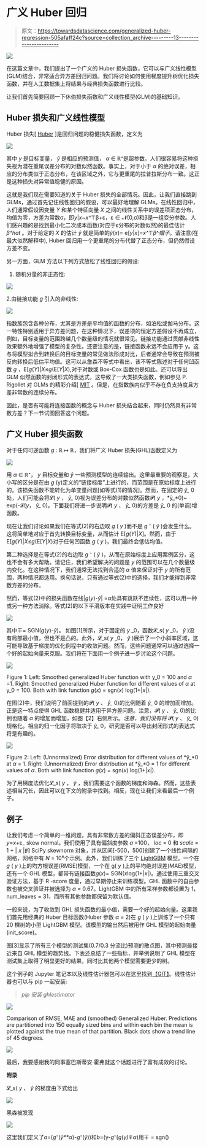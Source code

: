 # 广义 Huber 回归

> 原文：<https://towardsdatascience.com/generalized-huber-regression-505afaff24c?source=collection_archive---------13----------------------->

![](img/a5f9124c46454ac84802154bda798bff.png)

在这篇文章中，我们提出了一个广义的 Huber 损失函数，它可以与广义线性模型(GLM)结合，非常适合异方差回归问题。我们将讨论如何使用梯度提升树优化损失函数，并在人工数据集上将结果与经典损失函数进行比较。

让我们首先简要回顾一下休伯损失函数和广义线性模型(GLM)的基础知识。

## Huber 损失和广义线性模型

Huber 损失[ [Huber](https://projecteuclid.org/euclid.aoms/1177703732) ]是回归问题的稳健损失函数，定义为

![](img/1abb800a416c7fcdd4fcf5d0f2ea76d7.png)

其中 *y* 是目标变量， *ŷ* 是相应的预测值， *α* ∈ ℝ⁺是超参数。人们很容易将这种损失视为潜在重尾误差分布的对数似然函数。事实上，对于小于 *α* 的绝对误差，相应的分布类似于正态分布，在该区域之外，它与更重尾的拉普拉斯分布一致。这正是这种损失对异常值稳健的原因。

这就是我们现在需要知道的关于 Huber 损失的全部情况。因此，让我们直接跳到 GLMs，通过首先记住线性回归的假设，可以最好地理解 GLMs。在线性回归中，人们通常假设因变量 *Y* 和某个特征向量 *X* 之间的线性关系中的误差项正态分布，均值为零，方差为常数σ，即*y*|*x*~*x^*⊤β+ε，ε ∈ 𝓝(0,σ)和β是一组变分参数。人们感兴趣的是找到最小化二次成本函数(对应于ε分布的对数似然)的最佳估计 *β^hat* 。对于给定的 *X* 的估计 *ŷ* 就是简单的*ŷ*(*x*)= e[*y*|*x*]=*x^*⊤*β*^*帽子*。请注意(在最大似然解释中), Huber 回归用一个更重尾的分布代替了正态分布，但仍然假设方差不变。

另一方面，GLM 方法以下列方式放松了线性回归的假设:

1.  随机分量的非正态性:

![](img/afcb65085f42ede30d4bfc9019c98b89.png)

2.由链接功能 *g* 引入的非线性:

![](img/4552ab9590d1860ef000585f59f49dee.png)

指数族包含各种分布，尤其是方差是平均值的函数的分布，如泊松或伽马分布。这一特性特别适用于异方差问题，在这种情况下，误差项的恒定方差假设不再成立，例如，目标变量的范围跨越几个数量级的情况就很常见。链接功能通过贡献非线性效果额外地增强了模型的复杂性。还要注意的是，链接函数永远不会应用于 y。这与将模型拟合到转换后的目标变量的常见做法形成对比，后者通常会导致在预测被反向转换后低估平均值。这可以从詹森不等式中看出，该不等式陈述对于任何凹函数 *g* ，E[*g*(*Y*)|*X*≤*g*(E[*Y*|*X*),对于对数或 Box-Cox 函数也是如此。还可以导出 GLM 似然函数的封闭形式的表达式，这导致了一大类损失函数，例如参见 P. Rigollet 对 GLMs 的精彩介绍[ [MIT](https://ocw.mit.edu/courses/mathematics/18-650-statistics-for-applications-fall-2016/lecture-videos/lecture-21-video/) 。但是，在指数族内似乎不存在负支持度且方差非常数的连续分布。

因此，是否有可能将连接函数的概念与 Huber 损失结合起来，同时仍然具有非常数方差？下一节试图回答这个问题。

## 广义 Huber 损失函数

对于任何可逆函数 *g* : ℝ ↦ ℝ，我们将广义 Huber 损失(GHL)函数定义为

![](img/7e0102f182f9d96a8c9894fac019ad02.png)

用 *α* ∈ ℝ⁺， *y* 目标变量和 *ŷ* 一些预测模型的连续输出。这里最重要的观察是，大小写的区分是在由 *g* (y)定义的“链接标度”上进行的，而范围是在原始标度上进行的。该损失函数不能转化为单变量问题[如等式(1)的情况]。然而，在固定的 *ŷ_* 0 处，人们可能会将𝓛( *y* ， *ŷ_* 0)视为误差分布的对数似然函数𝓟( *y* ，*ŷ_*0)~ exp(-𝓛(*y*， *ŷ_* 0)。下面我们将进一步说明𝓟( *y* 、 *ŷ_* 0)的方差是 *ŷ_* 0 的(单调)增函数。

现在让我们讨论如果我们在等式(2)的右边取 *g* ( *y* )而不是 *g* ⁻ ( *ŷ* )会发生什么。这将简单地对应于首先转换目标变量，从而估计 E[*g*(*Y*)|*X*]。然而，由于 E[*g*(*Y*)|*X*≤*g*(E[*Y*|*X*)对于任何凹函数 *g* ( *y* )，我们最终会低估均值。

第二种选择是在等式(2)的右边取 *g* ⁻ ( *ŷ* )，从而在原始标度上应用案例区分，这也不会有多大帮助。请记住，我们希望解决的问题是 *y* 的范围可以在几个数量级内变化。在这种情况下，我们通常无法找到合适的 *α* 值来保证对于 *y* 的所有范围，两种情况都适用。换句话说，只有通过等式(2)中的选择，我们才能得到非常数方差的分布。

然而，等式(2)中的损失函数在线|*g*(*y*)-*ŷ*| =*α*处具有跳跃不连续性，这可以用一种或另一种方法消除。等式(2)的以下平滑版本在实践中证明工作良好

![](img/a1716a93132a2beb3c76bc23b6ab6dc9.png)

其中∓= SGN(*g*(*y*)-*ŷ*)。
如图[1]所示，对于固定的 *y* _0，函数𝓛_s( *y* _0， *ŷ* )没有局部最小值，但也不是凸的。此外，𝓛_s( *y* _0， *ŷ* )展示了一个小斜率区域，这可能导致基于梯度的优化例程中的收敛问题。然而，这些问题通常可以通过选择一个好的起始向量来克服。我们将在下面用一个例子进一步讨论这个问题。

![](img/d6734a34172e20976c5c6c679fb990a3.png)

Figure 1: Left: Smoothed generalized Huber function with y_0 = 100 and *α* =1\. Right: Smoothed generalized Huber function for different values of *α* at y_0 = 100\. Both with link function *g*(*x*) = sgn(*x*) log(1+|*x*|).

在图[2]中，我们说明了前面提到的𝓟( *y* 、 *ŷ_* 0)的比例随着 *ŷ_* 0 的增加而增加。正是这一特点使得 GHL 函数稳健并适用于异方差问题。注意，𝓟( *y* 、 *ŷ_* 0)的比例也随着 *α* 的增加而增加，如图【2】右侧所示。*注意，我们没有将* 𝓟( *y* 、 *ŷ_* 0)规格化。相应的归一化因子将取决于 *ŷ_* 0，研究是否可以导出封闭形式的表达式将是有趣的。

![](img/e66bf2bfeb327465101f875f5b4e322e.png)

Figure 2: Left: (Unnormalized) Error distribution for different values of *ŷ_*0 at *α* = 1\. Right: (Unnormalized) Error distribution at *ŷ_*0 = 1 for different values of *α*. Both with link function *g*(*x*) = sgn(*x*) log(1+|*x*|).

为了用梯度法优化𝓛_s( *y* ， *ŷ* ，我们需要这个函数的梯度和海森。然而，这些表述相当冗长，因此可以在下文的附录中找到。相反，现在让我们来看最后一个例子。

## 例子

让我们考虑一个简单的一维问题，具有非常数方差的偏斜正态误差分布，即*y*=*x*+ε_ skew normal。我们使用了具有偏斜度参数 *a* =100， *loc* = 0 和 *scale* = 1 + | *x* |的 SciPy skewnorm 对象，并从区间[-500，500]创建了一个线性间隔的网格，网格中有 *N* = 10⁶个示例。此外，我们训练了三个 [LightGBM](https://papers.nips.cc/paper/6907-lightgbm-a-highly-efficient-gradient-boosting-decision-tree.pdf) 模型。一个在 *g* ( *y* )上的均方根误差(RMSE)模型，一个在 g( *y* )上的平均绝对误差(MAE)模型，还有一个 GHL 模型，都带有链接函数*g*(*x*)= SGN(*x*log(1+|*x*|)。通过使用三重交叉验证方法，基于 R -score 度量，通过早期停止来训练模型。GHL 函数中的自由参数也被交叉验证并被选择为 *α* = 0.67。LightGBM 中的所有采样参数都设置为 1，num_leaves = 31，而所有其他参数都保留为默认值。

一般来说，为了收敛到 GHL 损失函数的最小值，需要一个好的起始向量。这里我们首先用经典的 Huber 目标函数(Huber 参数 *α* = 2)在 *g* ( *y* )上训练了一个只有 20 棵树的小型 LightGBM 模型。该模型的输出然后被用作 GHL 模型的起始向量(init_score)。

图[3]显示了所有三个模型的测试集(0.7/0.3 分流比)预测的散点图，其中预测最接近来自 GHL 模型的趋势线。下表还总结了一些指标，并举例说明了 GHL 模型在测试集上取得了明显更好的结果，同时比其他两个模型需要更少的树。

这个例子的 Jupyter 笔记本以及线性估计器包可以在这里找到[【GIT】](https://github.com/damiandraxler/)。线性估计器也可以与 pip 一起安装:

> *pip 安装 ghlestimator*

![](img/cf0566328eb1601a1b48034ce21ea2c1.png)

Comparison of RMSE, MAE and (smoothed) Generalized Huber. Predictions are partitioned into 150 equally sized bins and within each bin the mean is plotted against the true mean of that partition. Black dots show a trend line of 45 degrees.

![](img/9ecf0713ef8d2e5d28f9944135f79a94.png)

最后，我要感谢我的同事塞巴斯蒂安·霍弗就这个话题进行了富有成效的讨论。

**附录**

𝓛_s( *y* 、 *ŷ* 的梯度由下式给出

![](img/64cd96611b2c06be2f7ead40f001c971.png)

黑森被发现

![](img/239bbef2ab120b46a0e2fc173b9f5baf.png)

这里我们定义了*a*=(*g*⁻(*ŷ**α*)-*g*⁻(*ŷ*))和*b*=(y-*g*⁻(*g*(*y)*∓*α*)用∓ = sgn()